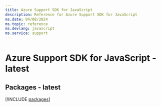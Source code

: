 ```yaml
---
title: Azure Support SDK for JavaScript
description: Reference for Azure Support SDK for JavaScript
ms.date: 04/08/2024
ms.topic: reference
ms.devlang: javascript
ms.service: support
---
```

# Azure Support SDK for JavaScript - latest
## Packages - latest
[!INCLUDE [packages](support-index.md)]